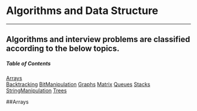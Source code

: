 # Algorithms and Data Structure
-----------------------------------------------------------------------

Algorithms and interview problems are classified according to the below topics.
-----------------------------------------------------------------------


##### Table of Contents  
[Arrays](#headers)  
[Backtracking](#headers) 
[BitManipulation](#headers) 
[Graphs](#headers) 
[Matrix](#headers) 
[Queues](#headers) 
[Stacks](#headers) 
[StringManipulation](#headers) 
[Trees](#headers) 

<a name="Arrays"/>
##Arrays